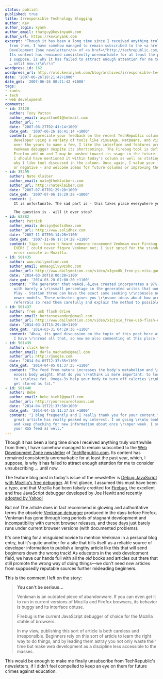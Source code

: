```yaml
---
status: publish
published: true
title: Irresponsible Technology Blogging
author: Kev
author_login: kyank
author_email: thatguy@kevinyank.com
author_url: https://kevinyank.com
excerpt: "Though it has been a long time since I received anything truly worthwhile
  from them, I have somehow managed to remain subscribed to the <a href=\"http://nl.com.com/view_online_newsletter.jsp?list_id=e055\">Web
  Development Zone newsletter</a> of <a href=\"http://techrepublic.com/\">TechRepublic.com</a>.
  Its content has remained consistently unremarkable for at least the past year, which,
  I suppose, is why it has failed to attract enough attention for me to consider unsubscribing
  … until now.\r\n\r\n"
wordpress_id: 162
wordpress_url: http://old.kevinyank.com/blog/archives/irresponsible-technology-blogging
date: '2007-06-26T18:21:42+1000'
date_gmt: '2007-06-26 08:21:42 +1000'
tags:
- rants
- tech
- web development
comments:
- id: 33120
  author: Tony Patton
  author_email: aspatton01@hotmail.com
  author_url: ''
  date: '2007-06-27T02:41:14+1000'
  date_gmt: '2007-06-26 16:41:14 +1000'
  content: I appreciate your feedback on the recent TechRepublic column. As a longtime
    developer using a variety of tools like VisuaAge, NetBeans, and Visual Studio
    over the years to name a few, I like the interface and features provided by the
    Venkman debugger despite its shortcomings. The Firebug tool is definitely a great
    Firefox add-on and I may be pushed toward its usage in the future. With that said
    I should have mentioned it within today's column as well as stating the reasons
    why I like tool discussed in the column. Once again, I value your feedback - positive
    or negative - and welcome ideas for future columns or improving the newsletter.
- id: 35495
  author: Nate Klaiber
  author_email: nate@theklaibers.com
  author_url: http://nateklaiber.com
  date: '2007-07-07T01:29:28+1000'
  date_gmt: '2007-07-06 15:29:28 +1000'
  content: |-
    It is unfortunate. The sad part is - this takes place everywhere you look. Respected resources ruin their credibility by posting things like this, no matter what the language or tool is. Javascript, PHP, Ruby, MySQL, CSS, and HTML (the list goes on). There are many that proclaim things or propose practices that are simply absurd.

    The question is - will it ever stop?
- id: 62882
  author: Patrick
  author_email: design@solidhex.com
  author_url: http://www.solidhex.com
  date: '2007-11-07T03:14:28+1100'
  date_gmt: '2007-11-06 17:14:28 +1100'
  content: Yipe - haven't heard someone recommend Venkman over Firebug since, well,
    EVER! I could never figure Venkman out; I just opted for the standard JavaScript
    error console in Mozilla.
- id: 501435
  author: www.dailymotion.com
  author_email: emmaogilvy@zoho.com
  author_url: http://www.dailymotion.com/video/x1gnx0k_free-ps-vita-games-free-psn-redeem-codes-free-ps3-redeem-codes-earn-in-legit-way_videogames
  date: '2014-03-20T18:00:20+1100'
  date_gmt: '2014-03-20 07:00:20 +1100'
  content: "The generator that weÃ¢â‚¬â„¢ve created incorporates a 97% effectiveness,
    with barely a \r\nsmall percentage in the generated writes that wont work.\r\nThe
    Play - Station three can have the exact same seeking \r\nconsole now with their
    newer models. These websites gives you \r\nsome ideas about how precisely to get
    referrals so read them carefully and explain the method to possible referrals."
- id: 501437
  author: free usb flash drive
  author_email: hortensesander@gmail.com
  author_url: http://www.dailymotion.com/video/x1cjoie_free-usb-flash-drive-how-to-get-free-usb-flash-drive-legit_tech
  date: '2014-03-31T15:29:36+1100'
  date_gmt: '2014-03-31 04:29:36 +1100'
  content: "Ahaa, its good discussion on the topic of this post here at this website,
    I have \r\nread all that, so now me also commenting at this place."
- id: 501439
  author: click here
  author_email: darla_machado@gmail.com
  author_url: http://google.com
  date: '2014-04-05T12:37:35+1100'
  date_gmt: '2014-04-05 01:37:35 +1100'
  content: "The food from nature increases the body's metabolism and \r\nreduces the
    excess body weight. What do you \r\nthink is more important: to lose weight or
    to \r\nlose fat. Omega-3s help your body to burn off calories \r\nbefore they
    get stored as fat."
- id: 501440
  author: Bebe
  author_email: bebe_biehl@gmail.com
  author_url: http://yoursecuredloans.com
  date: '2014-04-15T21:37:58+1000'
  date_gmt: '2014-04-15 11:37:58 +1000'
  content: "I blog frequently and I really thank you for your content.\r\n\r\nThis
    great article has really peaked my interest. I am going \r\nto bookmark your blog
    and keep checking for new information about once \r\nper week. I subscribed to
    your RSS feed as well."
---
```

<p>Though it has been a long time since I received anything truly worthwhile from them, I have somehow managed to remain subscribed to the <a href="http://nl.com.com/view_online_newsletter.jsp?list_id=e055">Web Development Zone newsletter</a> of <a href="http://techrepublic.com/">TechRepublic.com</a>. Its content has remained consistently unremarkable for at least the past year, which, I suppose, is why it has failed to attract enough attention for me to consider unsubscribing … until now.</p>
<p><a id="more"></a><a id="more-162"></a>The feature blog post in today's issue of the newsletter is <a href="http://blogs.techrepublic.com.com/programming-and-development/?p=425">Debug JavaScript with Mozilla's free debugger</a>. At first glance, I assumed this must have been a typo, and that Mozilla had been falsely credited for <a href="http://getfirebug.com/">Firebug</a>, the excellent and free JavaScript debugger developed by Joe Hewitt and recently <a href="http://www.getfirebug.com/blog/2007/05/09/job-at-yahoo/">adopted by Yahoo!</a></p>
<p>But no! The article does in fact recommend in glowing and authoritative terms the obsolete <a href="http://www.mozilla.org/projects/venkman/">Venkman debugger</a> produced in the days before Firefox. Venkman has gone through long periods of stagnant development and incompatibility with current browser releases, and these days just barely runs under current browser versions (with documented problems).</p>
<p>It's one thing for a misguided novice to mention Venkman in a personal blog entry, but it's quite another for a site that bills itself as a reliable source of developer information to publish a lengthy article like this that will send beginners down the wrong track! As educators in the web development field, we have our hands full with all the <em>old</em> books and articles out there that still promote the wrong way of doing things—we don't need <em>new</em> articles from supposedly reputable sources further misleading beginners.</p>
<p>This is the comment I left on the story:</p>
<blockquote><p><strong>You can't be serious…</strong></p>
<p>Venkman is an outdated piece of abandonware. If you can even get it to run in current versions of Mozilla and Firefox browsers, its behavior is buggy and its interface obtuse.</p>
<p>Firebug is the current JavaScript debugger of choice for the Mozilla stable of browsers.</p>
<p>In my view, publishing this sort of article is both careless and irresponsible. Beginners rely on this sort of article to learn the right way to do things, and by leading them astray you not only waste their time but make web development as a discipline less accessible to the masses.</p></blockquote>
<p>This would be enough to make me finally unsubscribe from TechRepublic's newsletters, if I didn't feel compelled to keep an eye on them for future crimes against education.</p>
